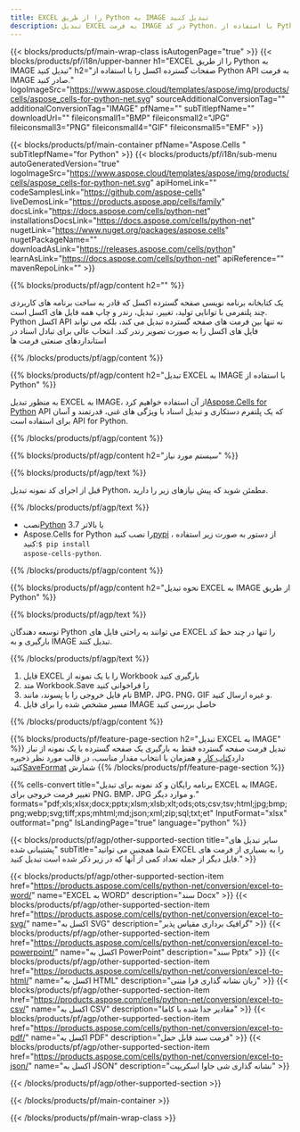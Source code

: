 ```yaml
---
title: EXCEL را از طریق Python به IMAGE تبدیل کنید
description: تبدیل EXCEL به فرمت IMAGE در کد Python. با استفاده از Python EXCEL را به عنوان IMAGE ذخیره کنید.
---
```

{{< blocks/products/pf/main-wrap-class isAutogenPage="true" >}}
{{< blocks/products/pf/i18n/upper-banner h1="EXCEL را از طریق Python به IMAGE تبدیل کنید" h2="صفحات گسترده اکسل را با استفاده از Python API به فرمت IMAGE صادر کنید." logoImageSrc="https://www.aspose.cloud/templates/aspose/img/products/cells/aspose_cells-for-python-net.svg" sourceAdditionalConversionTag="" additionalConversionTag="IMAGE" pfName="" subTitlepfName="" downloadUrl="" fileiconsmall1="BMP" fileiconsmall2="JPG" fileiconsmall3="PNG" fileiconsmall4="GIF" fileiconsmall5="EMF" >}}

{{< blocks/products/pf/main-container pfName="Aspose.Cells " subTitlepfName="for Python" >}}
{{< blocks/products/pf/i18n/sub-menu autoGeneratedVersion="true" logoImageSrc="https://www.aspose.cloud/templates/aspose/img/products/cells/aspose_cells-for-python-net.svg" apiHomeLink="" codeSamplesLink="https://github.com/aspose-cells" liveDemosLink="https://products.aspose.app/cells/family" docsLink="https://docs.aspose.com/cells/python-net" installationsDocsLink="https://docs.aspose.com/cells/python-net" nugetLink="https://www.nuget.org/packages/aspose.cells" nugetPackageName="" downloadAsLink="https://releases.aspose.com/cells/python" learnAsLink="https://docs.aspose.com/cells/python-net" apiReference="" mavenRepoLink="" >}}

{{% blocks/products/pf/agp/content h2="" %}}

 یک کتابخانه برنامه نویسی صفحه گسترده اکسل که قادر به ساخت برنامه های کاربردی چند پلتفرمی با توانایی تولید، تغییر، تبدیل، رندر و چاپ همه فایل های اکسل است. Python اکسل API نه تنها بین فرمت های صفحه گسترده تبدیل می کند، بلکه می تواند فایل های اکسل را به صورت تصویر رندر کند. انتخاب عالی برای تبادل اسناد در استانداردهای صنعتی فرمت ها

{{% /blocks/products/pf/agp/content %}}

{{% blocks/products/pf/agp/content h2="تبدیل EXCEL به IMAGE با استفاده از Python" %}}

 به منظور تبدیل EXCEL به IMAGE، از آن استفاده خواهیم کرد[Aspose.Cells for Python](https://pypi.org/project/aspose-cells-python/) API که یک پلتفرم دستکاری و تبدیل اسناد با ویژگی های غنی، قدرتمند و آسان برای استفاده است API for Python.

{{% /blocks/products/pf/agp/content %}}


{{% blocks/products/pf/agp/content h2="سیستم مورد نیاز" %}}

{{% blocks/products/pf/agp/text %}}

 قبل از اجرای کد نمونه تبدیل Python، مطمئن شوید که پیش نیازهای زیر را دارید.
 
{{% /blocks/products/pf/agp/text %}}

-  نصب[Python](https://www.python.org/downloads/) 3.7 یا بالاتر
- Aspose.Cells for Python را نصب کنید<a href="https://pypi.org/project/aspose-cells-python/">pypi</a> ، از دستور به صورت زیر استفاده کنید:<code>$ pip install aspose-cells-python</code>.


{{% /blocks/products/pf/agp/content %}}

{{% blocks/products/pf/agp/content h2="نحوه تبدیل EXCEL به IMAGE از طریق Python" %}}

{{% blocks/products/pf/agp/text %}}

 توسعه دهندگان Python می توانند به راحتی فایل های EXCEL را تنها در چند خط کد بارگیری و به IMAGE تبدیل کنند.

{{% /blocks/products/pf/agp/text %}}

1.  فایل EXCEL را با یک نمونه از Workbook بارگیری کنید
1.  متد Workbook.Save را فراخوانی کنید
1.  نام فایل خروجی را با پسوند، مانند BMP، JPG، PNG، GIF و غیره ارسال کنید.
1.  مسیر مشخص شده را برای فایل IMAGE حاصل بررسی کنید

{{% /blocks/products/pf/agp/content %}}


{{% blocks/products/pf/feature-page-section h2="تبدیل EXCEL به IMAGE" %}}
 تبدیل فرمت صفحه گسترده فقط به بارگیری یک صفحه گسترده با یک نمونه از نیاز دارد[کتاب کار](https://reference.aspose.com/cells/python-net/aspose.cells/workbook) و همزمان با انتخاب مقدار مناسب، در قالب مورد نظر ذخیره کنید[SaveFormat](https://reference.aspose.com/cells/python-net/aspose.cells/saveformat) شمارش
{{% /blocks/products/pf/feature-page-section %}}


{{% cells-convert title="برنامه رایگان و کد نمونه برای تبدیل EXCEL به IMAGE، تغییر فرمت خروجی برای PNG، BMP، JPG و موارد دیگر." formats="pdf;xls;xlsx;docx;pptx;xlsm;xlsb;xlt;ods;ots;csv;tsv;html;jpg;bmp;png;webp;svg;tiff;xps;mhtml;md;json;xml;zip;sql;txt;et" InputFormat="xlsx" outformat="png" IsLandingPage="true" language="python" %}}
 


{{< blocks/products/pf/agp/other-supported-section title="سایر تبدیل های پشتیبانی شده" subTitle="شما همچنین می توانید EXCEL را به بسیاری از فرمت های فایل دیگر از جمله تعداد کمی از آنها که در زیر ذکر شده است تبدیل کنید." >}}

{{< blocks/products/pf/agp/other-supported-section-item href="https://products.aspose.com/cells/python-net/conversion/excel-to-word/" name="EXCEL به WORD" description="سند Docx" >}}
{{< blocks/products/pf/agp/other-supported-section-item href="https://products.aspose.com/cells/python-net/conversion/excel-to-svg/" name="اکسل به SVG" description="گرافیک برداری مقیاس پذیر" >}}
{{< blocks/products/pf/agp/other-supported-section-item href="https://products.aspose.com/cells/python-net/conversion/excel-to-powerpoint/" name="اکسل به PowerPoint" description="سند Pptx" >}}
{{< blocks/products/pf/agp/other-supported-section-item href="https://products.aspose.com/cells/python-net/conversion/excel-to-html/" name="اکسل به HTML" description="زبان نشانه گذاری فرا متنی" >}}
{{< blocks/products/pf/agp/other-supported-section-item href="https://products.aspose.com/cells/python-net/conversion/excel-to-csv/" name="اکسل به CSV" description="مقادیر جدا شده با کاما" >}}
{{< blocks/products/pf/agp/other-supported-section-item href="https://products.aspose.com/cells/python-net/conversion/excel-to-pdf/" name="اکسل به PDF" description="فرمت سند قابل حمل" >}}
{{< blocks/products/pf/agp/other-supported-section-item href="https://products.aspose.com/cells/python-net/conversion/excel-to-json/" name="اکسل به JSON" description="نشانه گذاری شی جاوا اسکریپت" >}}

{{< /blocks/products/pf/agp/other-supported-section >}}

{{< /blocks/products/pf/main-container >}}
    
{{< /blocks/products/pf/main-wrap-class >}}
